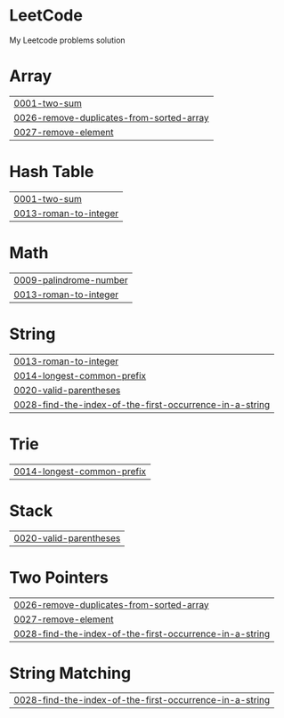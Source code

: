# LeetCode
My Leetcode problems solution


# Array
|  |
| ------- |
| [0001-two-sum](https://github.com/iiZtZahran/LeetCode/tree/master/0001-two-sum) |
| [0026-remove-duplicates-from-sorted-array](https://github.com/iiZtZahran/LeetCode/tree/master/0026-remove-duplicates-from-sorted-array) |
| [0027-remove-element](https://github.com/iiZtZahran/LeetCode/tree/master/0027-remove-element) |
# Hash Table
|  |
| ------- |
| [0001-two-sum](https://github.com/iiZtZahran/LeetCode/tree/master/0001-two-sum) |
| [0013-roman-to-integer](https://github.com/iiZtZahran/LeetCode/tree/master/0013-roman-to-integer) |
# Math
|  |
| ------- |
| [0009-palindrome-number](https://github.com/iiZtZahran/LeetCode/tree/master/0009-palindrome-number) |
| [0013-roman-to-integer](https://github.com/iiZtZahran/LeetCode/tree/master/0013-roman-to-integer) |
# String
|  |
| ------- |
| [0013-roman-to-integer](https://github.com/iiZtZahran/LeetCode/tree/master/0013-roman-to-integer) |
| [0014-longest-common-prefix](https://github.com/iiZtZahran/LeetCode/tree/master/0014-longest-common-prefix) |
| [0020-valid-parentheses](https://github.com/iiZtZahran/LeetCode/tree/master/0020-valid-parentheses) |
| [0028-find-the-index-of-the-first-occurrence-in-a-string](https://github.com/iiZtZahran/LeetCode/tree/master/0028-find-the-index-of-the-first-occurrence-in-a-string) |
# Trie
|  |
| ------- |
| [0014-longest-common-prefix](https://github.com/iiZtZahran/LeetCode/tree/master/0014-longest-common-prefix) |
# Stack
|  |
| ------- |
| [0020-valid-parentheses](https://github.com/iiZtZahran/LeetCode/tree/master/0020-valid-parentheses) |
# Two Pointers
|  |
| ------- |
| [0026-remove-duplicates-from-sorted-array](https://github.com/iiZtZahran/LeetCode/tree/master/0026-remove-duplicates-from-sorted-array) |
| [0027-remove-element](https://github.com/iiZtZahran/LeetCode/tree/master/0027-remove-element) |
| [0028-find-the-index-of-the-first-occurrence-in-a-string](https://github.com/iiZtZahran/LeetCode/tree/master/0028-find-the-index-of-the-first-occurrence-in-a-string) |
# String Matching
|  |
| ------- |
| [0028-find-the-index-of-the-first-occurrence-in-a-string](https://github.com/iiZtZahran/LeetCode/tree/master/0028-find-the-index-of-the-first-occurrence-in-a-string) |